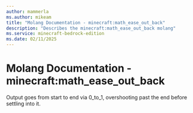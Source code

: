 ```yaml
---
author: mammerla
ms.author: mikeam
title: "Molang Documentation - minecraft:math_ease_out_back"
description: "Describes the minecraft:math_ease_out_back molang"
ms.service: minecraft-bedrock-edition
ms.date: 02/11/2025 
---
```


# Molang Documentation - minecraft:math_ease_out_back

Output goes from start to end via 0_to_1, overshooting past the end before settling into it.
